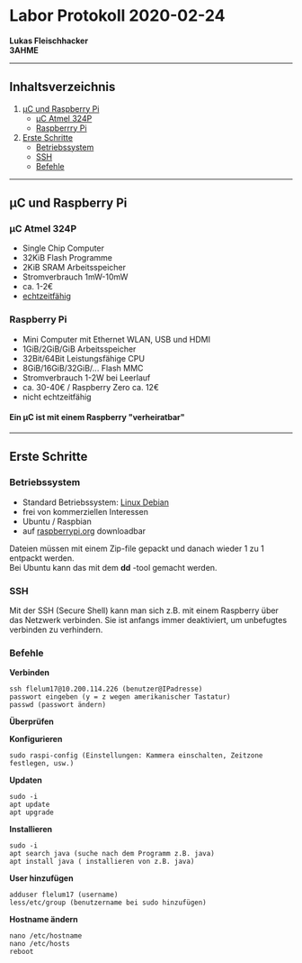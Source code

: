 # Labor Protokoll 2020-02-24
         
**Lukas Fleischhacker**       
**3AHME**   

----------------------------
## Inhaltsverzeichnis    
1) [µC und Raspberry Pi](#µc-und-raspberry-pi)  
   * [µC Atmel 324P](#µc-atmel-324p)  
   * [Raspberrry Pi](#raspberry-pi)   
2) [Erste Schritte](#erste-schritte)
   * [Betriebssystem](#betriebssystem)
   * [SSH](#ssh)
   * [Befehle](#befehle)

----------------------------
## µC und Raspberry Pi
### µC Atmel 324P
* Single Chip Computer
* 32KiB Flash Programme
* 2KiB SRAM Arbeitsspeicher 
* Stromverbrauch 1mW-10mW
* ca. 1-2€
* [echtzeitfähig](https://de.wikipedia.org/wiki/Echtzeitsystem)


### Raspberry Pi
* Mini Computer mit Ethernet WLAN, USB und HDMI
* 1GiB/2GiB/GiB Arbeitsspeicher
* 32Bit/64Bit Leistungsfähige CPU
* 8GiB/16GiB/32GiB/... Flash MMC
* Stromverbrauch 1-2W bei Leerlauf
* ca. 30-40€ / Raspberry Zero ca. 12€
* nicht echtzeitfähig 

#### Ein µC ist mit einem Raspberry "verheiratbar"
-----------------------------
## Erste Schritte
### Betriebssystem 
* Standard Betriebssystem: [Linux Debian](https://de.wikipedia.org/wiki/Debian)
* frei von kommerziellen Interessen
* Ubuntu / Raspbian
* auf [raspberrypi.org](https://www.raspberrypi.org/) downloadbar 

 Dateien müssen mit einem Zip-file gepackt und danach wieder 1 zu 1 entpackt werden.       
 Bei Ubuntu kann das mit dem **dd** -tool gemacht werden.

### SSH
Mit der SSH (Secure Shell) kann man sich z.B. mit einem Raspberry über das Netzwerk verbinden.
Sie ist anfangs immer deaktiviert, um unbefugtes verbinden zu verhindern. 

### Befehle

**Verbinden**  

    ssh flelum17@10.200.114.226 (benutzer@IPadresse)              
    passwort eingeben (y = z wegen amerikanischer Tastatur)             
    passwd (passwort ändern)  
    
**Überprüfen**

    
    
**Konfigurieren**          

    sudo raspi-config (Einstellungen: Kammera einschalten, Zeitzone festlegen, usw.)               
    
**Updaten**                

    sudo -i
    apt update
    apt upgrade                       
    
**Installieren**           

    sudo -i
    apt search java (suche nach dem Programm z.B. java)
    apt install java ( installieren von z.B. java)
    
 **User hinzufügen**                
 
    adduser flelum17 (username)                  
    less/etc/group (benutzername bei sudo hinzufügen)          
    
**Hostname ändern**                 

    nano /etc/hostname
    nano /etc/hosts
    reboot
    
    
 
 
    
    
    
    
    
    
   







